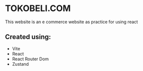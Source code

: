 # TOKOBELI.COM
This website is an e commerce website as practice for using react  
## Created using:
- Vite
- React
- React Router Dom
- Zustand